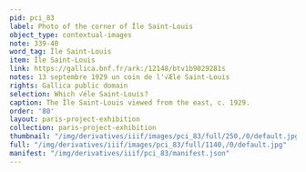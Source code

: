 ```yaml
---
pid: pci_83
label: Photo of the corner of Île Saint-Louis
object_type: contextual-images
note: 339-40
word_tag: Île Saint-Louis
item: Île Saint-Louis
link: https://gallica.bnf.fr/ark:/12148/btv1b9029281s
notes: 13 septembre 1929 un coin de l'√Æle Saint-Louis
rights: Gallica public domain
selection: Which √éle Saint-Louis?
caption: The Île Saint-Louis viewed from the east, c. 1929.
order: '80'
layout: paris-project-exhibition
collection: paris-project-exhibition
thumbnail: "/img/derivatives/iiif/images/pci_83/full/250,/0/default.jpg"
full: "/img/derivatives/iiif/images/pci_83/full/1140,/0/default.jpg"
manifest: "/img/derivatives/iiif/pci_83/manifest.json"
---
```

